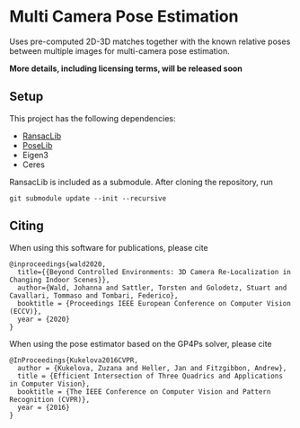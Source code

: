 # Multi Camera Pose Estimation
Uses pre-computed 2D-3D matches together with the known relative poses between multiple images for multi-camera pose estimation.

**More details, including licensing terms, will be released soon**

## Setup
This project has the following dependencies:
* [RansacLib](https://github.com/tsattler/RansacLib)
* [PoseLib](https://github.com/vlarsson/PoseLib)
* Eigen3
* Ceres

RansacLib is included as a submodule. After cloning the repository, run
```
git submodule update --init --recursive
```

## Citing
When using this software for publications, please cite
```
@inproceedings{wald2020,
  title={{Beyond Controlled Environments: 3D Camera Re-Localization in Changing Indoor Scenes}},
  author={Wald, Johanna and Sattler, Torsten and Golodetz, Stuart and Cavallari, Tommaso and Tombari, Federico},
  booktitle = {Proceedings IEEE European Conference on Computer Vision (ECCV)},
  year = {2020}
}
```

When using the pose estimator based on the GP4Ps solver, please cite
```
@InProceedings{Kukelova2016CVPR,
  author = {Kukelova, Zuzana and Heller, Jan and Fitzgibbon, Andrew},
  title = {Efficient Intersection of Three Quadrics and Applications in Computer Vision},
  booktitle = {The IEEE Conference on Computer Vision and Pattern Recognition (CVPR)},
  year = {2016}
}
```
